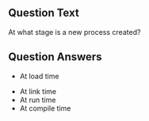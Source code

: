 ## Question Text

At what stage is a new process created?

## Question Answers

+ At load time
- At link time
- At run time
- At compile time
